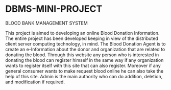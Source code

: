 # DBMS-MINI-PROJECT
BLOOD BANK MANAGEMENT SYSTEM

This project is aimed to developing an online Blood Donation Information. The entire project has been developed keeping in view of the distributed client server computing technology, in mind. The Blood Donation Agent is to create an e-Information about the donor and organization that are related to donating the blood. Through this website any person who is interested in donating the blood can register himself in the same way if any organization wants to register itself with this site that can also register. Moreover if any general consumer wants to make request blood online he can also take the help of this site. Admin is the main authority who can do addition, deletion, and modification if required.
